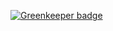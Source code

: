 
[![Greenkeeper badge](https://badges.greenkeeper.io/zanjs/webpack-less-ts.svg)](https://greenkeeper.io/)
